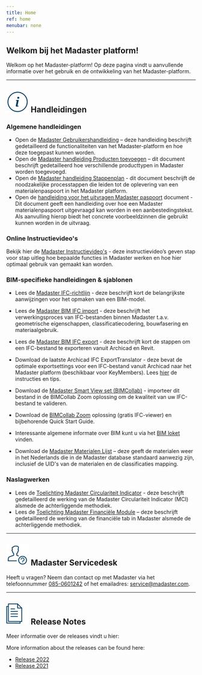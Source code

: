 ```yaml
---
title: Home
ref: home
menubar: none
---
```


## Welkom bij het Madaster platform!
Welkom op het Madaster-platform! Op deze pagina vindt u aanvullende informatie over het gebruik en de ontwikkeling van het Madaster-platform.

---

## <img class="header-img" src="/assets/images/767.svg" /> Handleidingen

### Algemene handleidingen

 * Open de <a href="/files/be/nl/Madaster - Gebruikershandleiding.pdf" target="_blank">Madaster Gebruikershandleiding</a> – deze handleiding beschrijft gedetailleerd de functionaliteiten van het Madaster-platform en hoe deze toegepast kunnen worden.
  * Open de <a href="/files/be/nl/Madaster - Handleiding Product toevoegen.pdf" target="_blank">Madaster handleiding Producten toevoegen</a> – dit document beschrijft gedetailleerd hoe verschillende producttypen in Madaster worden toegevoegd.
 * Open de <a href="/files/be/nl/Madaster - Stappenplan.pdf" target="_blank">Madaster handleiding Stappenplan</a> - dit document beschrijft de noodzakelijke processtappen die leiden tot de oplevering van een materialenpaspoort in het Madaster platform.
 * Open de <a href="/files/be/nl/Madaster - Tekst voor uitvragen Madaster materialenpaspoort.pdf" target="_blank">handleiding voor het uitvragen Madaster paspoort</a> document - Dit document geeft een handleiding over hoe een Madaster materialenpaspoort uitgevraagd kan worden in een aanbestedingstekst. Als aanvulling hierop biedt het concrete voorbeeldzinnen die gebruikt kunnen worden in de uitvraag.


### Online Instructievideo's

Bekijk hier de <a href="https://www.youtube.com/watch?v=fPVuCa9L1uQ&list=PLS17hWTtwLRQjWdwc1G_x9wTcH1hFdUeB" target="_blank">Madaster Instructievideo's</a> - deze instructievideo’s geven stap voor stap uitleg hoe bepaalde functies in Madaster werken en hoe hier optimaal gebruik van gemaakt kan worden.


### BIM-specifieke handleidingen & sjablonen

 * Lees de <a href="/files/be/nl/Madaster BIM - IFC Richtlijnen.pdf" target="_blank">Madaster IFC-richtlijn</a> - deze beschrijft kort de belangrijkste aanwijzingen voor het opmaken van een BIM-model.
 * Lees de <a href="/files/be/nl/Madaster BIM - IFC import proces.pdf" target="_blank">Madaster BIM IFC import</a> - deze beschrijft het verwerkingsproces van IFC-bestanden binnen Madaster t.a.v. geometrische eigenschappen, classificatiecodering, bouwfasering en materiaalgebruik.
 * Lees de <a href="/files/be/nl/Madaster BIM - IFC Export.pdf" target="_blank">Madaster BIM IFC export</a> - deze beschrijft kort de stappen om een IFC-bestand te exporteren vanuit Archicad en Revit.
 * Download de laatste Archicad IFC ExportTranslator - deze bevat de optimale exportsettings voor een IFC-bestand vanuit Archicad naar het Madaster platform (beschikbaar voor KeyMembers). Lees <a href="https://helpcenter.kubusinfo.nl/portal/nl/kb/articles/ifc-modelexport-voor-madaster#Verwijzigingen" target="_blank" >hier</a> de instructies en tips.
 * Download de <a href="http://www.bimcollab.com/en/Support/Support/Downloads/BIMcollab-ZOOM" target="_blank">Madaster Smart View set (BIMCollab)</a> - importeer dit bestand in de BIMCollab Zoom oplossing om de kwaliteit van uw IFC-bestand te valideren.
 * Download de <a href="http://www.bimcollab.com/en/Support/Support/Downloads/BIMcollab-ZOOM" target="_blank">BIMCollab Zoom</a> oplossing (gratis IFC-viewer) en bijbehorende Quick Start Guide.
 * Interessante algemene informate over BIM kunt u via het <a href="https://www.bimloket.nl/BIMbasisILS" target="_blank">BIM loket</a> vinden.

 
  * Download de <a href="/files/be/nl/Madaster Materialen.xlsx" target="_blank">Madaster Materialen Lijst</a> – deze geeft de materialen weer in het Nederlands die in de Madaster database standaard aanwezig zijn, inclusief de UID's van de materialen en de classificaties mapping.


### Naslagwerken

* Lees de <a href="/files/Toelichting_Madaster_Circulariteit_Indicator_v1.0_nl.pdf" target="_blank">Toelichting Madaster Circulariteit Indicator</a> - deze beschrijft gedetailleerd de werking van de Madaster Circulariteit Indicator (MCI) alsmede de achterliggende methodiek.
* Lees de <a href="/files/nl/Madaster - Financieel.pdf" target="_blank">Toelichting Madaster Financiële Module</a> – deze beschrijft gedetailleerd de werking van de financiële tab in Madaster alsmede de achterliggende methodiek.
 
---

## <img class="header-img" src="/assets/images/771.svg" /> Madaster Servicedesk
Heeft u vragen? Neem dan contact op met Madaster via het telefoonnummer [085-0601242](tel:+31850601242) of het emailadres: <service@madaster.com>.

---

## <img class="header-img" src="/assets/images/770.svg" /> Release Notes

Meer informatie over de releases vindt u hier:

More information about the releases can be found here:

* <a href="/files/nl/Madaster Releasenotes 2022.pdf" target="_blank">Release 2022</a>
* <a href="/files/nl/Madaster Releasenotes 2021.pdf" target="_blank">Release 2021</a>